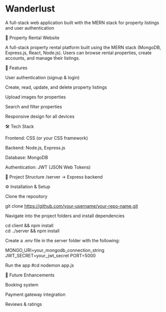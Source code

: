 # Wanderlust
 A full-stack web application built with the MERN stack for property listings and user authentication
 
🏡 Property Rental Website

A full-stack property rental platform built using the MERN stack (MongoDB, Express.js, React, Node.js).
Users can browse rental properties, create accounts, and manage their listings.

🚀 Features

User authentication (signup & login)

Create, read, update, and delete property listings

Upload images for properties

Search and filter properties

Responsive design for all devices

🛠️ Tech Stack

Frontend: CSS (or your CSS framework)

Backend: Node.js, Express.js

Database: MongoDB

Authentication: JWT (JSON Web Tokens)

📂 Project Structure
/server     → Express backend  

⚙️ Installation & Setup

Clone the repository

git clone https://github.com/your-username/your-repo-name.git


Navigate into the project folders and install dependencies

cd client && npm install  
cd ../server && npm install  


Create a .env file in the server folder with the following:

MONGO_URI=your_mongodb_connection_string
JWT_SECRET=your_jwt_secret
PORT=5000


Run the app
#cd nodemon app.js


📌 Future Enhancements

Booking system

Payment gateway integration

Reviews & ratings
